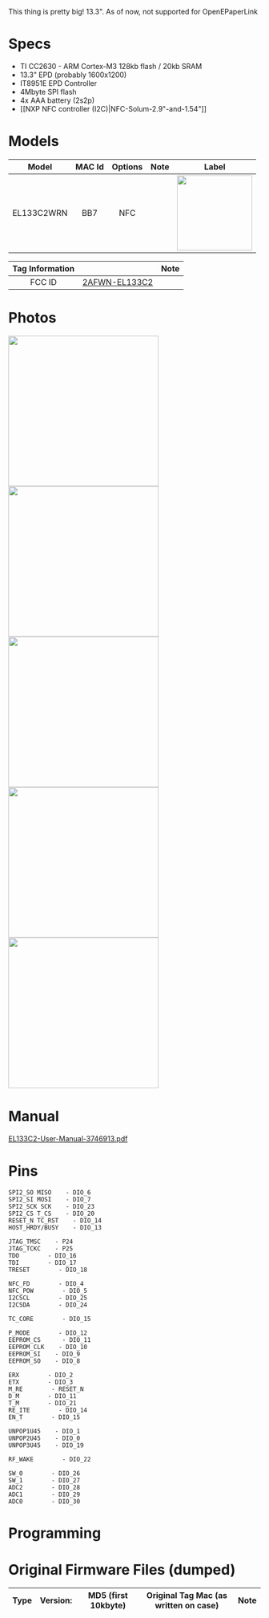 This thing is pretty big! 13.3". As of now, not supported for OpenEPaperLink

# Specs #
* TI CC2630 - ARM Cortex-M3 128kb flash / 20kb SRAM
* 13.3" EPD (probably 1600x1200)
* IT8951E EPD Controller
* 4Mbyte SPI flash
* 4x AAA battery (2s2p)
* [[NXP NFC controller (I2C)|NFC-Solum-2.9"-and-1.54"]]

# Models # 
Model | MAC Id | Options | Note | Label
:-------------------------:|:------:|:-----------------------:|:-------------------------:|:---------------------:
EL133C2WRN | BB7 | NFC | | <img width="150" src="https://github.com/jjwbruijn/OpenEPaperLink/assets/2544995/1e71612a-b1d5-4dde-add0-c2268a569888">

 Tag Information                     |       | Note
:-------------------------:|:-------------------------:|:-------------------------:
FCC ID | [2AFWN-EL133C2](https://fccid.io/2AFWN-EL133C2)

# Photos #

<img width="300" src="https://github.com/jjwbruijn/OpenEPaperLink/assets/2544995/38fedd45-a094-466e-8a43-b146557b87ac">
<img width="300" src="https://github.com/jjwbruijn/OpenEPaperLink/assets/2544995/3fbca801-d979-417f-85d1-f1da7b41f368">
<img width="300" src="https://github.com/jjwbruijn/OpenEPaperLink/assets/2544995/3faae061-cbb1-4ac1-bfde-6eada8653d19">
<img width="300" src="https://github.com/jjwbruijn/OpenEPaperLink/assets/2544995/de1e14ea-f5e8-4494-a845-4d6c6aeeeb4c">
<img width="300" src="https://github.com/jjwbruijn/OpenEPaperLink/assets/2544995/f256eec6-244c-48fe-936b-61cbd675fab3">

# Manual #
[EL133C2-User-Manual-3746913.pdf](https://github.com/jjwbruijn/OpenEPaperLink/files/11856526/EL133C2-User-Manual-3746913.pdf)

# Pins #
```
SPI2_SO MISO    - DIO_6
SPI2_SI MOSI    - DIO_7 
SPI2_SCK SCK    - DIO_23
SPI2_CS T_CS    - DIO_20
RESET_N TC_RST    - DIO_14
HOST_HRDY/BUSY    - DIO_13

JTAG_TMSC    - P24
JTAG_TCKC    - P25
TDO        - DIO_16
TDI        - DIO_17
TRESET        - DIO_18

NFC_FD        - DIO_4
NFC_POW        - DIO_5
I2CSCL        - DIO_25
I2CSDA        - DIO_24

TC_CORE        - DIO_15

P_MODE        - DIO_12
EEPROM_CS      - DIO_11
EEPROM_CLK    - DIO_10
EEPROM_SI    - DIO_9
EEPROM_SO    - DIO_8

ERX        - DIO_2
ETX        - DIO_3
M_RE        - RESET_N
D_M        - DIO_11
T_M        - DIO_21
RE_ITE        - DIO_14
EN_T        - DIO_15

UNPOP1U45    - DIO_1
UNPOP2U45    - DIO_0
UNPOP3U45    - DIO_19

RF_WAKE        - DIO_22

SW_0        - DIO_26
SW_1        - DIO_27
ADC2        - DIO_28
ADC1        - DIO_29
ADC0        - DIO_30 
```

# Programming #

# Original Firmware Files (dumped) #
Type | Version:     | MD5 (first 10kbyte) | Original Tag Mac (as written on case)| Note
:------------------:|:----------:|:-------------:|:--------------:|:---------------:

